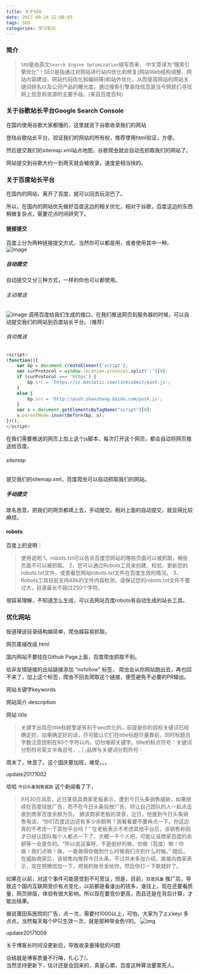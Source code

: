 ```yaml
---
title: 关于SEO
date: 2017-09-24 22:08:03
tags: SEO
categories: 学习笔记
---
```



### 简介
>`SEO`是由英文`Search Engine Optimization`缩写而来， 中文意译为“搜索引擎优化”！SEO是指通过对网站进行站内优化和修复(网站Web结构调整、网站内容建设、网站代码优化和编码等)和站外优化，从而提高网站的网站关键词排名以及公司产品的曝光度。通过搜索引擎查找信息是当今网民们寻找网上信息和资源的主要手段。(来自百度百科)

<!--more-->

### 关于谷歌站长平台Google Search Console
在国内使用谷歌大家都懂的，这里就说下谷歌收录我们的网站

登陆谷歌站长平台，验证我们的网站的所有权，推荐使用html验证，方便。

然后提交我们的sitemap.xml站点地图，谷歌爬虫就会自动去抓取我们的网站了。

网站提交到谷歌大约一到两天就会被收录，速度是相当快的。

### 关于百度站长平台
在国内的网站，离开了百度，就可以回去玩泥巴了。

所以，在国内的网站优先做好百度这边的相关优化，相对于谷歌，百度这边的东西稍微复杂点，需要花点时间研究下。

#### 链接提交
百度上分为两种链接提交方式，当然你可以都是用，或者使用其中一种。
![image](https://i.loli.net/2017/12/28/5a45057b94aed.png)
##### 自动提交
自动提交又分三种方式，一样的你也可以都使用。
###### 主动推送
![image](https://i.loli.net/2017/12/28/5a45057f58568.png)
调用百度给我们生成的接口，在我们推送网页到服务器的时候，可以自动提交我们的网站到百度站长平台。（推荐）
###### 自动推送

```javascript
<script>
(function(){
    var bp = document.createElement('script');
    var curProtocol = window.location.protocol.split(':')[0];
    if (curProtocol === 'https') {
        bp.src = 'https://zz.bdstatic.com/linksubmit/push.js';        
    }
    else {
        bp.src = 'http://push.zhanzhang.baidu.com/push.js';
    }
    var s = document.getElementsByTagName("script")[0];
    s.parentNode.insertBefore(bp, s);
})();
</script>
```
在我们需要推送的网页上加上这个js脚本，每次打开这个网页，都会自动将网页推送给百度。
###### sitemap
提交我们的sitemap.xml，百度爬虫可以自动抓取我们的网站。

##### 手动提交
故名思意，把我们的网页都填上去，手动提交。相对上面的自动提交，就显得比较麻烦。

#### robots
百度上的说明：
>使用说明
1、robots.txt可以告诉百度您网站的哪些页面可以被抓取，哪些页面不可以被抓取。 
2、您可以通过Robots工具来创建、校验、更新您的robots.txt文件，或查看您网站robots.txt文件在百度生效的情况。 
3、Robots工具目前支持48k的文件内容检测，请保证您的robots.txt文件不要过大，目录最长不超过250个字符。 

很容易理解，不知道怎么生成，可以去网站百度robots有自动生成的站长工具。

### 优化网站

按道理说目录结构越简单，爬虫越容易抓取。

网页尾缀改成.html

国内网站不要挂在Github Page上面，百度爬虫抓取不到。

给非友情链接的出站链接添加 “nofollow” 标签，
爬虫会从你网站跑出去，再也回不来了，加上这个标签，爬虫不回去爬取这个链接，便签避免不必要的PR输出。

网站关键字keywords

网站简介 description

网站 title

>关键字出现在title标题里是有利于seo优化的，前提是你的目标关键词已经确定好。如果确定好的话，尽可能让它们在title标题尽量靠前，同时标题总字数注意控制在80个字符以内，切勿堆砌关键字。title的标点符号：关键词分割符号英文半角逗号，_ | ;品牌与关键词分割符号 -

周末了，休息了。这个国庆要加班，难受。。。

update20171002

哈哈 ``今日头条销售威胁`` 这个新闻看了下，
>9月30日消息，近日某锁具商家老板表示，遭到今日头条销售威胁，如果继续在百度投放广告，而不在今日头条投放广告，将让自己团队的人一起点击直到商家百度余额为负。
据该商家老板的录音，近日，他接到今日头条销售电话，“你们百度这边还有多少余额啊？我看看要不要再点一下。你这边真的不考虑一下其他平台吗？”
在老板表示不考虑其他平台后，该销售称刚才已经让团队每个人都点一下了，大概一千个人吧，可能让该商家百度的余额等一会是负的。“所以说没事呀，不是挺好的嘛，你做（百度）嘛！你做！我们点嘛！做，一直做得你做到什么时候我们点到什么时候。”
随后，在威胁商家后，该销售向推荐今日头条，不过并未多加介绍，直接向商家表示，现在把微信加一下，把我的账号发给你，然后你打一下款就好了。

如果在以前，对这个事件可能感觉到不可思议，但是，目前，``百度凤巢`` 推广后，导致这个国内互联网竞价有点变化，以前都是看谁出的钱多，谁往上，现在还要看质量，网页排版，体验有很大影响。所以现在要竞价更高，而且还是在背后计算，才能出结果。

据说莆田系医院的广告，点一次，需要付1000以上，可怕，大家为了``正义``keyi 多点点，当然每天每个IP只生效一次，就是那种带金色V的。
![img](https://i.loli.net/2017/10/09/59db8508b75aa.png)

update20171009

关于博客长时间没更新后，导致收录量降低的问题

总结就是博客质量不行咯，扎心了/。  
当然坚持更新下，估计还是会回来的，真是心累，百度这种算法要累死人。
